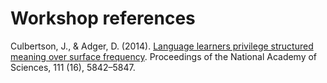 # Workshop references

Culbertson, J., & Adger, D. (2014). [Language learners privilege structured meaning over surface frequency](https://www.pnas.org/doi/abs/10.1073/pnas.1320525111). 
Proceedings of the National Academy of Sciences, 111 (16), 5842–5847.

